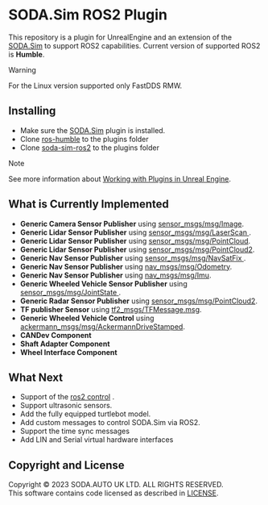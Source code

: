 # SODA.Sim ROS2 Plugin 
This repository is a plugin for UnrealEngine and an extension of the [SODA.Sim](https://github.com/soda-auto/SodaSim) to support ROS2 capabilities. 
Current version of supported ROS2 is **Humble**.  
  
> [!WARNING]  
> For the Linux version supported only FastDDS RMW.

## Installing
  - Make sure the [SODA.Sim](https://github.com/soda-auto/SodaSim) plugin is installed.  
  - Clone [ros-humble](https://github.com/soda-auto/ros-humble) to the plugins folder
  - Clone [soda-sim-ros2](https://github.com/soda-auto/soda-sim-ros2) to the plugins folder
  
> [!NOTE]  
> See more information about [Working with Plugins in Unreal Engine](https://docs.unrealengine.com/5.0/en-US/working-with-plugins-in-unreal-engine/). 
  
## What is Currently Implemented
 - **Generic Camera Sensor Publisher** using [sensor_msgs/msg/Image](https://docs.ros2.org/latest/api/sensor_msgs/msg/Image.html).
 - **Generic Lidar Sensor Publisher** using [sensor_msgs/msg/LaserScan ](https://docs.ros2.org/latest/api/sensor_msgs/msg/LaserScan.html).
 - **Generic Lidar Sensor Publisher** using [sensor_msgs/msg/PointCloud](https://docs.ros2.org/latest/api/sensor_msgs/msg/PointCloud.html). 
 - **Generic Lidar Sensor Publisher** using [sensor_msgs/msg/PointCloud2](https://docs.ros2.org/latest/api/sensor_msgs/msg/PointCloud2.html). 
 - **Generic Nav Sensor Publisher** using [sensor_msgs/msg/NavSatFix ](https://docs.ros2.org/latest/api/sensor_msgs/msg/NavSatFix.html). 
 - **Generic Nav Sensor Publisher** using [nav_msgs/msg/Odometry](https://docs.ros2.org/foxy/api/nav_msgs/msg/Odometry.html). 
 - **Generic Nav Sensor Publisher** using [nav_msgs/msg/Imu](https://docs.ros2.org/latest/api/sensor_msgs/msg/Imu.html). 
 - **Generic Wheeled Vehicle Sensor Publisher** using [sensor_msgs/msg/JointState ](https://docs.ros2.org/latest/api/sensor_msgs/msg/JointState.html). 
 - **Generic Radar Sensor Publisher** using [sensor_msgs/msg/PointCloud2](https://docs.ros2.org/latest/api/sensor_msgs/msg/PointCloud2.html). 
 - **TF publisher Sensor** using [tf2_msgs/TFMessage.msg](https://docs.ros.org/en/melodic/api/tf2_msgs/html/msg/TFMessage.html). 
 - **Generic Wheeled Vehicle Control**  using [ackermann_msgs/msg/AckermannDriveStamped](https://github.com/ros-drivers/ackermann_msgs/blob/ros2/msg/AckermannDriveStamped.msg).
 - **CANDev Component**  
 - **Shaft Adapter Component**
 - **Wheel Interface Component**
 
## What Next
 - Support of the [ros2 control](https://control.ros.org/master/index.html) .
 - Support ultrasonic sensors.
 - Add the fully equipped turtlebot model.
 - Add custom messages to control SODA.Sim via ROS2.
 - Support the time sync messages
 - Add LIN and Serial virtual hardware interfaces
   
## Copyright and License
Copyright © 2023 SODA.AUTO UK LTD. ALL RIGHTS RESERVED.  
This software contains code licensed as described in [LICENSE](https://github.com/soda-auto/SodaSim/blob/master/LICENSE.md).  